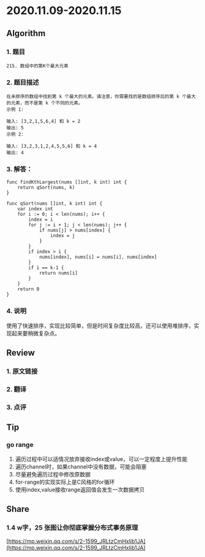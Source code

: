 # 2020.11.09-2020.11.15

## Algorithm
### 1. 题目
```
215. 数组中的第K个最大元素
```
### 2. 题目描述
```
在未排序的数组中找到第 k 个最大的元素。请注意，你需要找的是数组排序后的第 k 个最大的元素，而不是第 k 个不同的元素。
示例 1:

输入: [3,2,1,5,6,4] 和 k = 2
输出: 5
示例 2:

输入: [3,2,3,1,2,4,5,5,6] 和 k = 4
输出: 4

```

### 3. 解答：
```golang
func findKthLargest(nums []int, k int) int {
	return qSort(nums, k)
}

func qSort(nums []int, k int) int {
	var index int
	for i := 0; i < len(nums); i++ {
		index = i
		for j := i + 1; j < len(nums); j++ {
			if nums[j] > nums[index] {
				index = j
			}
		}
		if index > i {
			nums[index], nums[i] = nums[i], nums[index]
		}
		if i == k-1 {
			return nums[i]
		}
	}
	return 0
}
```
### 4. 说明
使用了快速排序，实现比较简单，但是时间复杂度比较高，还可以使用堆排序，实现起来要稍微复杂点。


## Review
### 1. 原文链接


### 2. 翻译


### 3. 点评


## Tip
### go range
1. 遍历过程中可以适情况放弃接收index或value，可以一定程度上提升性能
2. 遍历channel时，如果channel中没有数据，可能会阻塞
3. 尽量避免遍历过程中修改原数据
4. for-range的实现实际上是C风格的for循环
5. 使用index,value接收range返回值会发生一次数据拷贝

## Share
### 1.4 w字，25 张图让你彻底掌握分布式事务原理
[https://mp.weixin.qq.com/s/2-1599_JRLtzCmHxlib1JA](https://mp.weixin.qq.com/s/2-1599_JRLtzCmHxlib1JA)